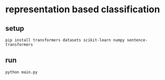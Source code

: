 # representation based classification

## setup

```shell
pip install transformers datasets scikit-learn numpy sentence-transformers
```

## run

```shell
python main.py
```
